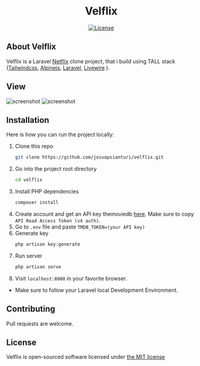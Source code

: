 <h1 align="center" >Velflix</h1>
<p align="center"><a href="https://packagist.org/packages/cpriego/valet-linux"><img src="https://poser.pugx.org/cpriego/valet-linux/license.svg" alt="License"></a>
</p>

## About Velflix

Velflix is a Laravel [Netflix](https://netflix.com) clone project, that i build using TALL stack ([Tailwindcss](https://tailwindcss.com/), [Alpinejs](https://github.com/alpinejs/alpine/), [Laravel](https://laravel.com/), [Livewire](https://laravel-livewire.com/) ).

## View
![screenshot](https://raw.githubusercontent.com/josuapsianturi/velflix/main/public/img/screenshot1.png)
![screenshot](https://raw.githubusercontent.com/josuapsianturi/velflix/main/public/img/screenshot2.png)

## Installation
Here is how you can run the project locally:
1. Clone this repo
    ```sh
    git clone https://github.com/josuapsianturi/velflix.git
    ```
1. Go into the project root directory
    ```sh
    cd velflix
    ```
1. Install PHP dependencies 
    ```sh
    composer install
    ```
1. Create account and get an API key themoviedb [ here](https://www.themoviedb.org/settings/api). Make sure to copy `API Read Access Token (v4 auth)`.
1. Go to `.env` file and paste `TMDB_TOKEN=(your API key)`
1. Generate key 
    ```sh
    php artisan key:generate
    ```
1. Run server 
    ```sh
    php artisan serve
    ```  
1. Visit `localhost:8000` in your favorite browser.     

- Make sure to follow your Laravel local Development Environment.

## Contributing
Pull requests are welcome.

## License
Velflix is open-sourced software licensed under [the MIT license](https://choosealicense.com/licenses/mit/)
